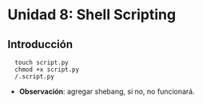 # Unidad 8: Shell Scripting 

## Introducción

```
  touch script.py
  chmod +x script.py
  /.script.py
```
* **Observación**: agregar shebang, si no, no funcionará.
